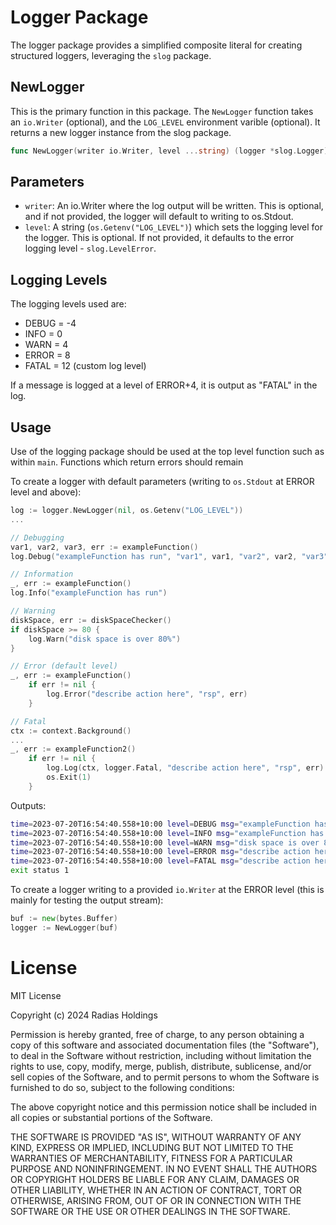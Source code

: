 # Logger Package

The logger package provides a simplified composite literal for creating structured loggers, leveraging the `slog` package.

## NewLogger

 This is the primary function in this package. The `NewLogger` function takes an `io.Writer` (optional), and the `LOG_LEVEL` environment varible (optional). It returns a new logger instance from the slog package.

```go
func NewLogger(writer io.Writer, level ...string) (logger *slog.Logger)
```

## Parameters
- `writer`: An io.Writer where the log output will be written. This is optional, and if not provided, the logger will default to writing to os.Stdout.
- `level`: A string (`os.Getenv("LOG_LEVEL")`) which sets the logging level for the logger. This is optional. If not provided, it defaults to the error logging level - `slog.LevelError`.

## Logging Levels
The logging levels used are:

- DEBUG = -4
- INFO = 0
- WARN = 4
- ERROR = 8
- FATAL = 12 (custom log level)

If a message is logged at a level of ERROR+4, it is output as "FATAL" in the log.

## Usage
Use of the logging package should be used at the top level function such as within `main`. Functions which return errors should remain

To create a logger with default parameters (writing to `os.Stdout` at ERROR level and above):
```go
log := logger.NewLogger(nil, os.Getenv("LOG_LEVEL"))
...

// Debugging
var1, var2, var3, err := exampleFunction()
log.Debug("exampleFunction has run", "var1", var1, "var2", var2, "var3", var3)

// Information
_, err := exampleFunction()
log.Info("exampleFunction has run")

// Warning
diskSpace, err := diskSpaceChecker()
if diskSpace >= 80 {
	log.Warn("disk space is over 80%")
}

// Error (default level)
_, err := exampleFunction()
	if err != nil {
		log.Error("describe action here", "rsp", err)
	}

// Fatal
ctx := context.Background()
...
_, err := exampleFunction2()
	if err != nil {
		log.Log(ctx, logger.Fatal, "describe action here", "rsp", err)
		os.Exit(1)
	}
```
Outputs:
```bash
time=2023-07-20T16:54:40.558+10:00 level=DEBUG msg="exampleFunction has run" var1="something" var2="something" etc.
time=2023-07-20T16:54:40.558+10:00 level=INFO msg="exampleFunction has run"
time=2023-07-20T16:54:40.558+10:00 level=WARN msg="disk space is over 80%"
time=2023-07-20T16:54:40.558+10:00 level=ERROR msg="describe action here" rsp="error: something in exampleFunction went wrong"
time=2023-07-20T16:54:40.558+10:00 level=FATAL msg="describe action here" rsp="error: something in exampleFunction2 went very wrong"
exit status 1
```

To create a logger writing to a provided `io.Writer` at the ERROR level (this is mainly for testing the output stream):
```go
buf := new(bytes.Buffer)
logger := NewLogger(buf)
```

# License

MIT License

Copyright (c) 2024 Radias Holdings

Permission is hereby granted, free of charge, to any person obtaining a copy
of this software and associated documentation files (the "Software"), to deal
in the Software without restriction, including without limitation the rights
to use, copy, modify, merge, publish, distribute, sublicense, and/or sell
copies of the Software, and to permit persons to whom the Software is
furnished to do so, subject to the following conditions:

The above copyright notice and this permission notice shall be included in all
copies or substantial portions of the Software.

THE SOFTWARE IS PROVIDED "AS IS", WITHOUT WARRANTY OF ANY KIND, EXPRESS OR
IMPLIED, INCLUDING BUT NOT LIMITED TO THE WARRANTIES OF MERCHANTABILITY,
FITNESS FOR A PARTICULAR PURPOSE AND NONINFRINGEMENT. IN NO EVENT SHALL THE
AUTHORS OR COPYRIGHT HOLDERS BE LIABLE FOR ANY CLAIM, DAMAGES OR OTHER
LIABILITY, WHETHER IN AN ACTION OF CONTRACT, TORT OR OTHERWISE, ARISING FROM,
OUT OF OR IN CONNECTION WITH THE SOFTWARE OR THE USE OR OTHER DEALINGS IN THE
SOFTWARE.
